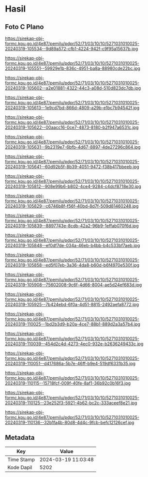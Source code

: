 # Hasil

## Foto C Plano

https://sirekap-obj-formc.kpu.go.id/4e87/pemilu/pdpr/52/71/03/10/10/5271031010025-20240319-105534--9d89a572-cfb1-4224-942f-c9f95a15637b.jpg

https://sirekap-obj-formc.kpu.go.id/4e87/pemilu/pdpr/52/71/03/10/10/5271031010025-20240319-105551--59929e1b-836c-4951-ba8a-88980cde22bc.jpg

https://sirekap-obj-formc.kpu.go.id/4e87/pemilu/pdpr/52/71/03/10/10/5271031010025-20240319-105602--a2e01881-4322-44c3-a08d-510d823dc7db.jpg

https://sirekap-obj-formc.kpu.go.id/4e87/pemilu/pdpr/52/71/03/10/10/5271031010025-20240319-105613--1e9cd7bd-866d-4809-a29b-e1bc7b94542f.jpg

https://sirekap-obj-formc.kpu.go.id/4e87/pemilu/pdpr/52/71/03/10/10/5271031010025-20240319-105622--00aacc16-0ce7-4873-8180-b2f947a6531c.jpg

https://sirekap-obj-formc.kpu.go.id/4e87/pemilu/pdpr/52/71/03/10/10/5271031010025-20240319-105631--9b2319e7-6bfb-4d67-8897-4de27296c864.jpg

https://sirekap-obj-formc.kpu.go.id/4e87/pemilu/pdpr/52/71/03/10/10/5271031010025-20240319-105641--60d92b5f-8b39-4051-9472-f38b417bbeeb.jpg

https://sirekap-obj-formc.kpu.go.id/4e87/pemilu/pdpr/52/71/03/10/10/5271031010025-20240319-105812--908e99b6-b802-4ce4-9284-c4dcf8718e30.jpg

https://sirekap-obj-formc.kpu.go.id/4e87/pemilu/pdpr/52/71/03/10/10/5271031010025-20240319-105829--c6746b8f-f56f-40bd-8d7f-509d81460248.jpg

https://sirekap-obj-formc.kpu.go.id/4e87/pemilu/pdpr/52/71/03/10/10/5271031010025-20240319-105839--8897743e-8cdb-42a2-96b9-1effab070f6d.jpg

https://sirekap-obj-formc.kpu.go.id/4e87/pemilu/pdpr/52/71/03/10/10/5271031010025-20240319-105848--ef0df7de-034a-46eb-b4bb-b4c533bf7aeb.jpg

https://sirekap-obj-formc.kpu.go.id/4e87/pemilu/pdpr/52/71/03/10/10/5271031010025-20240319-105858--ed5f07eb-3a36-4da8-b60d-b6f4970e530f.jpg

https://sirekap-obj-formc.kpu.go.id/4e87/pemilu/pdpr/52/71/03/10/10/5271031010025-20240319-105908--75602008-9c6f-4d66-8004-ae5d24ef683d.jpg

https://sirekap-obj-formc.kpu.go.id/4e87/pemilu/pdpr/52/71/03/10/10/5271031010025-20240319-105925--7b424ebd-6f0a-4d51-8815-2492aefa8772.jpg

https://sirekap-obj-formc.kpu.go.id/4e87/pemilu/pdpr/52/71/03/10/10/5271031010025-20240319-110025--1bd2b3d9-b20a-4ce7-88b1-889d2a3a57b4.jpg

https://sirekap-obj-formc.kpu.go.id/4e87/pemilu/pdpr/52/71/03/10/10/5271031010025-20240319-110039--454d2c4d-4273-4ec0-932e-b2636249433c.jpg

https://sirekap-obj-formc.kpu.go.id/4e87/pemilu/pdpr/52/71/03/10/10/5271031010025-20240319-110051--d417686a-5b7e-46ff-b9e4-519df6331b35.jpg

https://sirekap-obj-formc.kpu.go.id/4e87/pemilu/pdpr/52/71/03/10/10/5271031010025-20240319-110115--15718fcf-009f-40fe-8af1-36b92c0b16f3.jpg

https://sirekap-obj-formc.kpu.go.id/4e87/pemilu/pdpr/52/71/03/10/10/5271031010025-20240319-110125--23e252f3-5921-4b62-bc2c-333aceef8e21.jpg

https://sirekap-obj-formc.kpu.go.id/4e87/pemilu/pdpr/52/71/03/10/10/5271031010025-20240319-110136--32b1fa4b-80d8-4d4c-9fcb-befc12126cef.jpg


## Metadata

| Key        | Value               |
| ---------- | ------------------- |
| Time Stamp | 2024-03-19 11:03:48 |
| Kode Dapil | 5202                |



